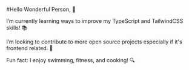 #Hello Wonderful Person, 🙂

I’m currently learning ways to improve my TypeScript and TailwindCSS skills! 📚

I’m looking to contribute to more open source projects especially if it's frontend related.  🌳

Fun fact: I enjoy swimming, fitness, and cooking! 🔍
